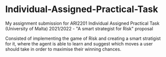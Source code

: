 # Individual-Assigned-Practical-Task

My assignment submission for ARI2201 Individual Assigned Practical Task (University of Malta) 2021/2022 - "A smart strategist for Risk" proposal

Consisted of implementing the game of Risk and creating a smart stratigist for it, where the agent is able to learn and suggest which moves a user should take in order to maximise their winning chances.
